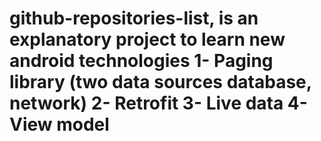 # github-repositories-list, is an explanatory project to learn new android technologies 1- Paging library (two data sources database, network) 2- Retrofit 3- Live data 4- View model 
